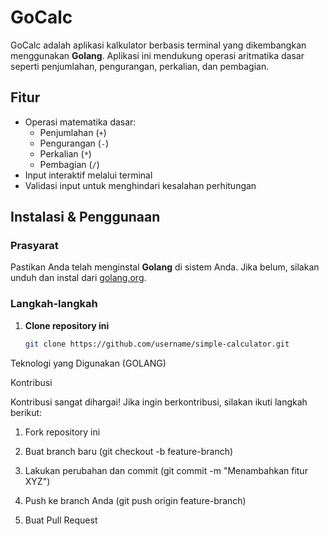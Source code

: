 # GoCalc

GoCalc adalah aplikasi kalkulator berbasis terminal yang dikembangkan menggunakan **Golang**. Aplikasi ini mendukung operasi aritmatika dasar seperti penjumlahan, pengurangan, perkalian, dan pembagian.

## Fitur
- Operasi matematika dasar:  
  - Penjumlahan (`+`)  
  - Pengurangan (`-`)  
  - Perkalian (`*`)  
  - Pembagian (`/`)  
- Input interaktif melalui terminal  
- Validasi input untuk menghindari kesalahan perhitungan  

## Instalasi & Penggunaan
### Prasyarat
Pastikan Anda telah menginstal **Golang** di sistem Anda. Jika belum, silakan unduh dan instal dari [golang.org](https://golang.org/).  

### Langkah-langkah
1. **Clone repository ini**  
   ```bash
   git clone https://github.com/username/simple-calculator.git

Teknologi yang Digunakan (GOLANG)

Kontribusi

Kontribusi sangat dihargai! Jika ingin berkontribusi, silakan ikuti langkah berikut:

1. Fork repository ini

2. Buat branch baru (git checkout -b feature-branch)

3. Lakukan perubahan dan commit (git commit -m "Menambahkan fitur XYZ")

4. Push ke branch Anda (git push origin feature-branch)

5. Buat Pull Request

